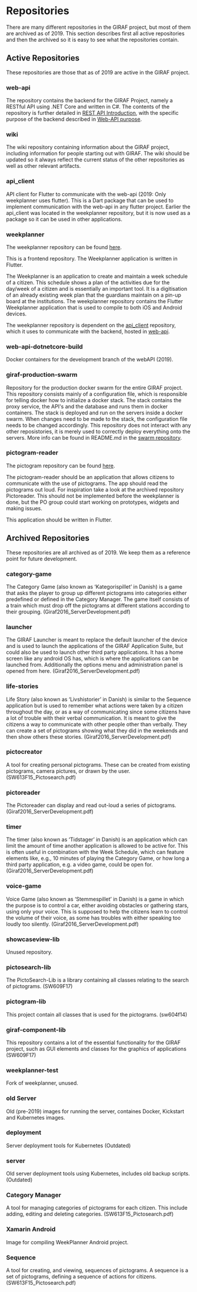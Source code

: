 # Repositories

There are many different repositories in the GIRAF project, but most of them are
archived as of 2019. This section  describes first all active repositories and
then the archived so it is easy to see what the repositories contain.

## Active Repositories

These repositories are those that as of 2019 are active in the GIRAF project. 

### web-api

The repository contains the backend for the GIRAF Project, namely a RESTful API
using .NET Core and written in C#. The contents of the repository is further
detailed in [REST API Introduction](../development/rest_api_development/BackendArchitecture.md),
with the specific purpose of the backend described in
[Web-API purpose](../development/rest_api_development/WebApiPurpose.md).

### wiki

The wiki repository containing information about the GIRAF project, including
information for people starting out with GIRAF. The wiki should be updated so
it always reflect the current status of the other repositories as well as other
relevant artifacts. 

### api_client

API client for Flutter to communicate with the web-api (2019: Only weekplanner
uses flutter). This is a Dart package that can be used to implement
communication with the web-api in any flutter project. Earlier the api_client
was located in the weekplanner repository, but it is now used as a package so
it can be used in other applications. 

### weekplanner

The weekplanner repository can be found [here](https://github.com/aau-giraf/weekplanner).

This is a frontend repository. The Weekplanner application is written in Flutter.

The Weekplanner is an application to create and maintain a week schedule of a
citizen. This schedule shows a plan of the activities due for the day/week of a
citizen and is essentially an important tool. 
It is a digitisation of an already existing week plan that the guardians
maintain on a pin-up board at the institutions. 
The weekplanner repository contains the Flutter Weekplanner application that is
used to compile to both iOS and Android devices.

The weekplanner repository is dependent on the [api_client](#api_client)
repository, which it uses to communicate with the backend, hosted in [web-api](#web-api).

### web-api-dotnetcore-build 

Docker containers for the development branch of the webAPI (2019).

### giraf-production-swarm

Repository for the production docker swarm for the entire GIRAF project. This
repository consists mainly of a configuration file, which is responsible for
telling docker how to initialize a docker stack. The stack contains the proxy
service, the API's and the database and runs them in docker containers. The
stack is deployed and run on the servers inside a docker swarm. When changes
need to be made to the stack, the configuration file needs to be changed
accordingly. 
This repository does not interact with any other reposistories, it is merely
used to correctly deploy everything onto the servers. More info can be found in
README.md in the [swarm repository](https://github.com/aau-giraf/giraf-production-swarm).

### pictogram-reader

The pictogram repository can be found [here](https://github.com/aau-giraf/pictogram-reader).

The pictogram-reader should be an application that allows citizens to communicate
with the use of pictograms. The app should read the pictograms out loud. For
inspiration take a look at the archived repository Pictoreader. This should not
be implemented before the weekplanner is done, but the PO group could start
working on prototypes, widgets and making issues.

This application should be written in Flutter.

## Archived Repositories

These repositories are all archived as of 2019. We keep them as a reference
point for future development.

### category-game

The Category Game (also known as ‘Kategorispillet’ in Danish) is a game that
asks the player to group up different pictograms into categories either
predefined or defined in the Category Manager. The game itself consists of a
train which must drop off the pictograms at different stations according to
their grouping. (Giraf2016_ServerDevelopment.pdf)

### launcher

The GIRAF Launcher is meant to replace the default launcher of the device and
is used to launch the applications of the GIRAF Application Suite, but could
also be used to launch other third party applications. It has a home screen
like any android OS has, which is where the applications can be launched from.
Additionally the options menu and administration panel is opened from here.
(Giraf2016_ServerDevelopment.pdf)

### life-stories

Life Story (also known as ‘Livshistorier’ in Danish) is similar to the Sequence
application but is used to remember what actions were taken by a citizen
throughout the day, or as a way of communicating since some citizens have a lot
of trouble with their verbal communication.
It is meant to give the citizens a way to communicate with other people other
than verbally.
They can create a set of pictograms showing what they did in the weekends and
then show others these stories. (Giraf2016_ServerDevelopment.pdf)

### pictocreator

A tool for creating personal pictograms. These can be created from existing
pictograms, camera pictures, or drawn by the user. (SW613F15_Pictosearch.pdf)

### pictoreader

The Pictoreader can display and read out-loud a series of pictograms.
(Giraf2016_ServerDevelopment.pdf)

### timer

The timer (also known as ‘Tidstager’ in Danish) is an application which can
limit the amount of time another application is allowed to be active for. This
is often useful in combination with the Week Schedule, which can feature
elements like, e.g., 10 minutes of playing the Category Game, or how long a
third party application, e.g. a video game, could be open for.
(Giraf2016_ServerDevelopment.pdf)

### voice-game

Voice Game (also known as ‘Stemmespillet’ in Danish) is a game in which the
purpose is to control a car, either avoiding obstacles or gathering stars,
using only your voice. This is supposed to help the citizens learn to control
the volume of their voice, as some has troubles with either speaking too loudly
too silently. (Giraf2016_ServerDevelopment.pdf)

### showcaseview-lib

Unused repository.

### pictosearch-lib

The PictoSearch-Lib is a library containing all classes relating to
the search of pictograms. (SW609F17)

### pictogram-lib

This project contain all classes that is used for the pictograms. (sw604f14)

### giraf-component-lib

This repository contains a lot of the essential functionality for the GIRAF
project, such as GUI elements and classes for the graphics of applications
(SW609F17)

### weekplanner-test

Fork of weekplanner, unused.

### old Server

Old (pre-2019) images for running the server, containes Docker, Kickstart and
Kubernetes images.

### deployment

Server deployment tools for Kubernetes (Outdated)

### server

Old server deployment tools using Kubernetes, includes old backup scripts.
(Outdated)

### Category Manager

A tool for managing categories of pictograms for each citizen. This
include adding, editing and deleting categories. (SW613F15_Pictosearch.pdf)

### Xamarin Android

Image for compiling WeekPlanner Android project.

### Sequence

A tool for creating, and viewing, sequences of pictograms. A sequence is a
set of pictograms, defining a sequence of actions for citizens.
(SW613F15_Pictosearch.pdf)


